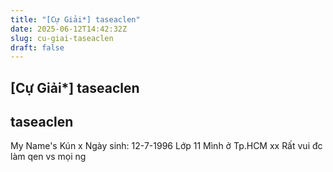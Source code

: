 ```yaml
---
title: "[Cự Giải*] taseaclen"
date: 2025-06-12T14:42:32Z
slug: cu-giai-taseaclen
draft: false
---
```


## [Cự Giải*] taseaclen

## taseaclen

My Name's Kún x
Ngày sinh: 12-7-1996
Lớp 11
Mình ở Tp.HCM xx Rất vui đc làm qen vs mọi ng